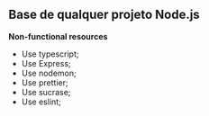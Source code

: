Base de qualquer projeto Node.js
--------


**Non-functional resources**
- Use typescript;
- Use Express;
- Use nodemon;
- Use prettier;
- Use sucrase;
- Use eslint;
